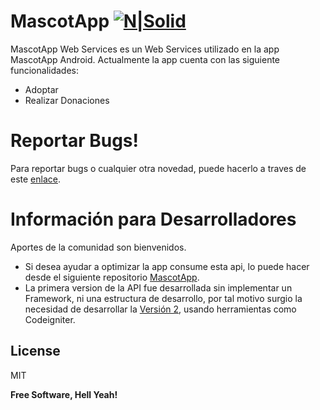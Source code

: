 # MascotApp [![N|Solid](https://cdn1.iconfinder.com/data/icons/material-core/20/language-16.png)](https://puppycare.000webhostapp.com/)

MascotApp Web Services es un Web Services utilizado en la app MascotApp Android.
Actualmente la app cuenta con las siguiente funcionalidades:

  - Adoptar
  - Realizar Donaciones
  
  
 # Reportar Bugs!

Para reportar bugs o cualquier otra novedad, puede hacerlo a traves de este [enlace](https://github.com/WinstonR96/PuppyCare-WS/issues).



# Información para Desarrolladores

Aportes de la comunidad son bienvenidos.
- Si desea ayudar a optimizar la app consume esta api, lo puede hacer desde el siguiente repositorio [MascotApp](https://github.com/WinstonR96/PuppyCare-App).
- La primera version de la API fue desarrollada sin implementar un Framework, ni una estructura de desarrollo, por tal motivo
  surgio la necesidad de desarrollar la [Versión 2](https://github.com/WinstonR96/PuppyCare-WS/tree/implementacion_framework), usando herramientas como Codeigniter.
  


License
----


MIT


**Free Software, Hell Yeah!**
